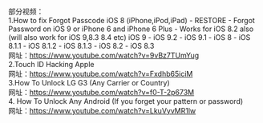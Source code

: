 </br>部分视频：
</br>1.How to fix Forgot Passcode iOS 8 (iPhone,iPod,iPad) - RESTORE - Forgot Password on iOS 9 or iPhone 6 and iPhone 6 Plus - Works for iOS 8.2 also (will also work for iOS 9,8.3 8.4 etc) iOS 9 - iOS 9.2 - iOS 9.1 - iOS 8 - iOS 8.1.1 - iOS 8.1.2 - iOS 8.1.3 - iOS 8.2 - iOS 8.3
</br>网址：https://www.youtube.com/watch?v=9vBz7TUmYug
</br>2.Touch ID Hacking Apple 
</br>网址：https://www.youtube.com/watch?v=Fxdhb65iciM
</br>3.How To Unlock LG G3 (Any Carrier or Country)
</br>网址：https://www.youtube.com/watch?v=f0-T-2p673M
</br>4. How To Unlock Any Android (If you forget your pattern or password) 
</br>网址：https://www.youtube.com/watch?v=LkuVyvMR1lw
